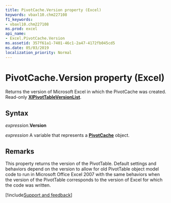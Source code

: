 ```yaml
---
title: PivotCache.Version property (Excel)
keywords: vbaxl10.chm227108
f1_keywords:
- vbaxl10.chm227108
ms.prod: excel
api_name:
- Excel.PivotCache.Version
ms.assetid: 357f61a1-7401-46c1-2a47-4172fb045cd5
ms.date: 05/03/2019
localization_priority: Normal
---
```



# PivotCache.Version property (Excel)

Returns the version of Microsoft Excel in which the PivotCache was created. Read-only **[XlPivotTableVersionList](excel.xlpivottableversionlist.md)**.


## Syntax

_expression_.**Version**

_expression_ A variable that represents a **[PivotCache](Excel.PivotCache.md)** object.


## Remarks

This property returns the version of the PivotTable. Default settings and behaviors depend on the version to allow for old PivotTable object model code to run in Microsoft Office Excel 2007 with the same behaviors when the version of the PivotTable corresponds to the version of Excel for which the code was written.




[!include[Support and feedback](~/includes/feedback-boilerplate.md)]